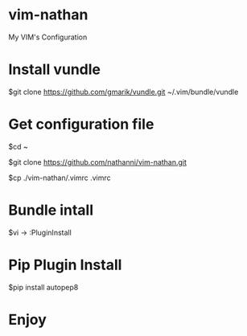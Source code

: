 # vim-nathan
My VIM's Configuration

# Install vundle
$git clone https://github.com/gmarik/vundle.git ~/.vim/bundle/vundle

# Get configuration file
$cd ~

$git clone https://github.com/nathanni/vim-nathan.git

$cp ./vim-nathan/.vimrc .vimrc

# Bundle intall
$vi -> :PluginInstall

# Pip Plugin Install
$pip install autopep8

# Enjoy
